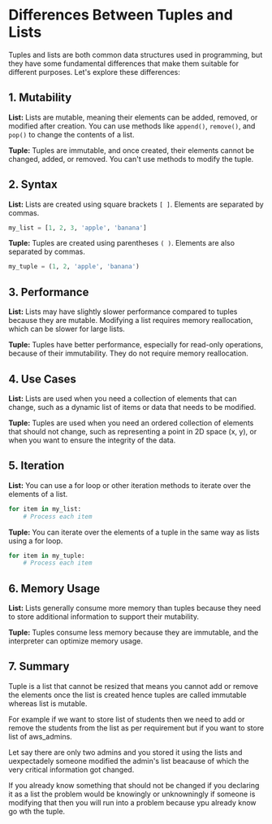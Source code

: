 # Differences Between Tuples and Lists

Tuples and lists are both common data structures used in programming, but they have some fundamental differences that make them suitable for different purposes. Let's explore these differences:

## 1. Mutability

**List:** Lists are mutable, meaning their elements can be added, removed, or modified after creation. You can use methods like `append()`, `remove()`, and `pop()` to change the contents of a list.

**Tuple:** Tuples are immutable, and once created, their elements cannot be changed, added, or removed. You can't use methods to modify the tuple.

## 2. Syntax

**List:** Lists are created using square brackets `[ ]`. Elements are separated by commas.

```python
my_list = [1, 2, 3, 'apple', 'banana']
```

**Tuple:** Tuples are created using parentheses `( )`. Elements are also separated by commas.

```python
my_tuple = (1, 2, 'apple', 'banana')
```

## 3. Performance

**List:** Lists may have slightly slower performance compared to tuples because they are mutable. Modifying a list requires memory reallocation, which can be slower for large lists.

**Tuple:** Tuples have better performance, especially for read-only operations, because of their immutability. They do not require memory reallocation.

## 4. Use Cases

**List:** Lists are used when you need a collection of elements that can change, such as a dynamic list of items or data that needs to be modified.

**Tuple:** Tuples are used when you need an ordered collection of elements that should not change, such as representing a point in 2D space (x, y), or when you want to ensure the integrity of the data.

## 5. Iteration

**List:** You can use a for loop or other iteration methods to iterate over the elements of a list.

```python
for item in my_list:
    # Process each item
```

**Tuple:** You can iterate over the elements of a tuple in the same way as lists using a for loop.

```python
for item in my_tuple:
    # Process each item
```

## 6. Memory Usage

**List:** Lists generally consume more memory than tuples because they need to store additional information to support their mutability.

**Tuple:** Tuples consume less memory because they are immutable, and the interpreter can optimize memory usage.

## 7. Summary

Tuple is a list that cannot be resized that means you cannot add or remove the elements once the list is created hence tuples are called immutable whereas list is mutable.

For example if we want to store list of students then we need to add or remove the students from the list as per requirement but if you want to store list of aws_admins.

Let say there are only two admins and you stored it using the lists and uexpectadely someone modified the admin's list beacause of which the very critical information got changed.

If you already know something that should not be changed if you declaring it as a list the problem would be knowingly or unknowningly if someone is modifying that then you will run into a problem because ypu already know go wth the tuple.
